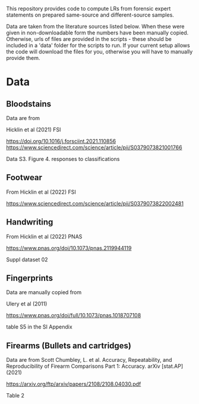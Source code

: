 
This repository provides code to compute LRs from forensic expert statements on prepared 
same-source and different-source samples.

Data are taken from the literature sources listed below.
When these were given in non-downloadable form the numbers have been manually copied.
Otherwise, urls of files are provided in the scripts - these should be included in a 'data' folder
for the scripts to run. If your current setup allows the code will download the files 
for you, otherwise you will have to manually provide them.


# Data

## Bloodstains

Data are from

Hicklin et al (2021) FSI  

https://doi.org/10.1016/j.forsciint.2021.110856
https://www.sciencedirect.com/science/article/pii/S0379073821001766

Data S3. Figure 4. responses to classifications


## Footwear

From Hicklin et al (2022) FSI

https://www.sciencedirect.com/science/article/pii/S0379073822002481


## Handwriting

From Hicklin et al (2022) PNAS

https://www.pnas.org/doi/10.1073/pnas.2119944119

Suppl dataset 02



## Fingerprints
Data are manually copied from 

Ulery et al (2011)

https://www.pnas.org/doi/full/10.1073/pnas.1018707108

table S5 in the SI Appendix


## Firearms (Bullets and cartridges)
Data are from
Scott Chumbley, L. et al. Accuracy, Repeatability, and Reproducibility of Firearm Comparisons Part 1: Accuracy. arXiv [stat.AP] (2021)

https://arxiv.org/ftp/arxiv/papers/2108/2108.04030.pdf

Table 2




